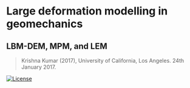# Large deformation modelling in geomechanics
## LBM-DEM, MPM, and LEM
> Krishna Kumar (2017), University of California, Los Angeles. 24th January 2017.

[![License](https://img.shields.io/badge/license-cc--by--4.0-brightgreen.svg)](https://creativecommons.org/licenses/by/4.0/)
